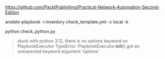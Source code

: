https://github.com/PacktPublishing/Practical-Network-Automation-Second-Edition

ansible-playbook -i inventory check_template.yml -c local -k

python check_python.py
> stuck with python 3.12, there is no options keyword on PlaybookExecutor
TypeError: PlaybookExecutor.__init__() got an unexpected keyword argument 'options'